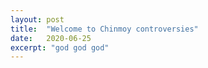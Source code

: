 ```yaml
---
layout: post
title:  "Welcome to Chinmoy controversies"
date:   2020-06-25
excerpt: "god god god"
---
```

